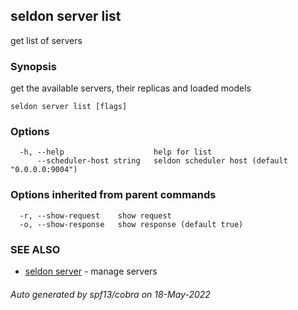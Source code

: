 ## seldon server list

get list of servers

### Synopsis

get the available servers, their replicas and loaded models

```
seldon server list [flags]
```

### Options

```
  -h, --help                    help for list
      --scheduler-host string   seldon scheduler host (default "0.0.0.0:9004")
```

### Options inherited from parent commands

```
  -r, --show-request    show request
  -o, --show-response   show response (default true)
```

### SEE ALSO

* [seldon server](seldon_server.md)	 - manage servers

###### Auto generated by spf13/cobra on 18-May-2022
